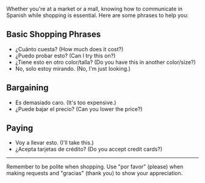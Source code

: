 Whether you're at a market or a mall, knowing how to communicate in Spanish while shopping is essential. Here are some phrases to help you:

## Basic Shopping Phrases

- ¿Cuánto cuesta? (How much does it cost?)
- ¿Puedo probar esto? (Can I try this on?)
- ¿Tiene esto en otro color/talla? (Do you have this in another color/size?)
- No, solo estoy mirando. (No, I'm just looking.)

## Bargaining

- Es demasiado caro. (It's too expensive.)
- ¿Puede bajar el precio? (Can you lower the price?)

## Paying

- Voy a llevar esto. (I'll take this.)
- ¿Acepta tarjetas de crédito? (Do you accept credit cards?)

---

Remember to be polite when shopping. Use "por favor" (please) when making requests and "gracias" (thank you) to show your appreciation.